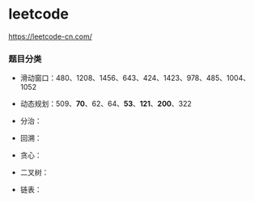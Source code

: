 # leetcode
https://leetcode-cn.com/

### 题目分类
- 滑动窗口：480、1208、1456、643、424、1423、978、485、1004、1052
- 动态规划：509、**70**、62、64、**53**、**121**、**200**、322
- 分治：
- 回溯：
- 贪心：


- 二叉树：
- 链表：
